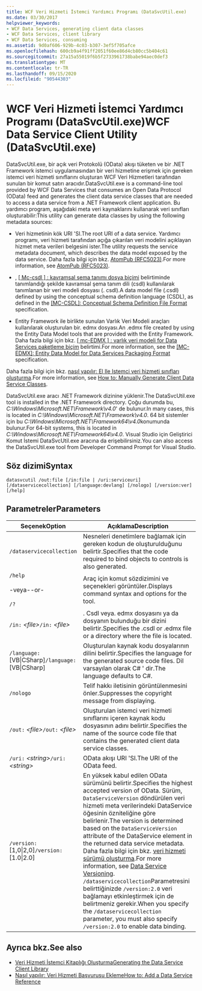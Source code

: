 ```yaml
---
title: WCF Veri Hizmeti İstemci Yardımcı Programı (DataSvcUtil.exe)
ms.date: 03/30/2017
helpviewer_keywords:
- WCF Data Services, generating client data classes
- WCF Data Services, client library
- WCF Data Services, consuming
ms.assetid: 9d0af606-929b-4c03-b307-3ef5f705afce
ms.openlocfilehash: 600cb9a4f91ff2051f60ee86d4cb80cc5b404c61
ms.sourcegitcommit: 27a15a55019f6b5f2733961738babe94aec0def3
ms.translationtype: MT
ms.contentlocale: tr-TR
ms.lasthandoff: 09/15/2020
ms.locfileid: "90544303"
---
```

# <a name="wcf-data-service-client-utility-datasvcutilexe"></a><span data-ttu-id="bb05c-102">WCF Veri Hizmeti İstemci Yardımcı Programı (DataSvcUtil.exe)</span><span class="sxs-lookup"><span data-stu-id="bb05c-102">WCF Data Service Client Utility (DataSvcUtil.exe)</span></span>

<span data-ttu-id="bb05c-103">DataSvcUtil.exe, bir açık veri Protokolü (OData) akışı tüketen ve bir .NET Framework istemci uygulamasından bir veri hizmetine erişmek için gereken istemci veri hizmeti sınıflarını oluşturan WCF Veri Hizmetleri tarafından sunulan bir komut satırı aracıdır.</span><span class="sxs-lookup"><span data-stu-id="bb05c-103">DataSvcUtil.exe is a command-line tool provided by WCF Data Services that consumes an Open Data Protocol (OData) feed and generates the client data service classes that are needed to access a data service from a .NET Framework client application.</span></span> <span data-ttu-id="bb05c-104">Bu yardımcı program, aşağıdaki meta veri kaynaklarını kullanarak veri sınıfları oluşturabilir:</span><span class="sxs-lookup"><span data-stu-id="bb05c-104">This utility can generate data classes by using the following metadata sources:</span></span>

- <span data-ttu-id="bb05c-105">Veri hizmetinin kök URI 'SI.</span><span class="sxs-lookup"><span data-stu-id="bb05c-105">The root URI of a data service.</span></span> <span data-ttu-id="bb05c-106">Yardımcı programı, veri hizmeti tarafından açığa çıkarılan veri modelini açıklayan hizmet meta verileri belgesini ister.</span><span class="sxs-lookup"><span data-stu-id="bb05c-106">The utility requests the service metadata document, which describes the data model exposed by the data service.</span></span> <span data-ttu-id="bb05c-107">Daha fazla bilgi için bkz. [AtomPub (RFC5023)](https://tools.ietf.org/html/rfc5023#section-8).</span><span class="sxs-lookup"><span data-stu-id="bb05c-107">For more information, see [AtomPub (RFC5023)](https://tools.ietf.org/html/rfc5023#section-8).</span></span>

- <span data-ttu-id="bb05c-108">, [ \[ Mc-csdl \] : kavramsal şema tanımı dosya biçimi](/openspecs/windows_protocols/mc-csdl/c03ad8c3-e8b7-4306-af96-a9e52bb3df12) belirtiminde tanımlandığı şekilde kavramsal şema tanım dili (csdl) kullanılarak tanımlanan bir veri modeli dosyası (. csdl).</span><span class="sxs-lookup"><span data-stu-id="bb05c-108">A data model file (.csdl) defined by using the conceptual schema definition language (CSDL), as defined in the [\[MC-CSDL\]: Conceptual Schema Definition File Format](/openspecs/windows_protocols/mc-csdl/c03ad8c3-e8b7-4306-af96-a9e52bb3df12) specification.</span></span>

- <span data-ttu-id="bb05c-109">Entity Framework ile birlikte sunulan Varlık Veri Modeli araçları kullanılarak oluşturulan bir. edmx dosyası.</span><span class="sxs-lookup"><span data-stu-id="bb05c-109">An .edmx file created by using the Entity Data Model tools that are provided with the Entity Framework.</span></span> <span data-ttu-id="bb05c-110">Daha fazla bilgi için bkz. [ \[ mc-EDMX \] : varlık veri modeli for Data Services paketleme biçim](/openspecs/windows_protocols/mc-edmx/5dff5e25-56a1-408b-9d44-bff6634c7d16) belirtimi.</span><span class="sxs-lookup"><span data-stu-id="bb05c-110">For more information, see the [\[MC-EDMX\]: Entity Data Model for Data Services Packaging Format](/openspecs/windows_protocols/mc-edmx/5dff5e25-56a1-408b-9d44-bff6634c7d16) specification.</span></span>

<span data-ttu-id="bb05c-111">Daha fazla bilgi için bkz. [nasıl yapılır: El Ile Istemci veri hizmeti sınıfları oluşturma](how-to-manually-generate-client-data-service-classes-wcf-data-services.md).</span><span class="sxs-lookup"><span data-stu-id="bb05c-111">For more information, see [How to: Manually Generate Client Data Service Classes](how-to-manually-generate-client-data-service-classes-wcf-data-services.md).</span></span>

<span data-ttu-id="bb05c-112">DataSvcUtil.exe aracı .NET Framework dizinine yüklenir.</span><span class="sxs-lookup"><span data-stu-id="bb05c-112">The DataSvcUtil.exe tool is installed in the .NET Framework directory.</span></span> <span data-ttu-id="bb05c-113">Çoğu durumda bu, *C:\Windows\Microsoft.NET\Framework\v4.0*' de bulunur.</span><span class="sxs-lookup"><span data-stu-id="bb05c-113">In many cases, this is located in *C:\Windows\Microsoft.NET\Framework\v4.0*.</span></span> <span data-ttu-id="bb05c-114">64 bit sistemler için bu *C:\Windows\Microsoft.NET\Framework64\v4.0*konumunda bulunur.</span><span class="sxs-lookup"><span data-stu-id="bb05c-114">For 64-bit systems, this is located in *C:\Windows\Microsoft.NET\Framework64\v4.0*.</span></span> <span data-ttu-id="bb05c-115">Visual Studio için Geliştirici Komut İstemi DataSvcUtil.exe aracına da erişebilirsiniz.</span><span class="sxs-lookup"><span data-stu-id="bb05c-115">You can also access the DataSvcUtil.exe tool from Developer Command Prompt for Visual Studio.</span></span>

## <a name="syntax"></a><span data-ttu-id="bb05c-116">Söz dizimi</span><span class="sxs-lookup"><span data-stu-id="bb05c-116">Syntax</span></span>

```console
datasvcutil /out:file [/in:file | /uri:serviceuri] [/dataservicecollection] [/language:devlang] [/nologo] [/version:ver] [/help]
```

## <a name="parameters"></a><span data-ttu-id="bb05c-117">Parametreler</span><span class="sxs-lookup"><span data-stu-id="bb05c-117">Parameters</span></span>

|<span data-ttu-id="bb05c-118">Seçenek</span><span class="sxs-lookup"><span data-stu-id="bb05c-118">Option</span></span>|<span data-ttu-id="bb05c-119">Açıklama</span><span class="sxs-lookup"><span data-stu-id="bb05c-119">Description</span></span>|
|------------|-----------------|
|`/dataservicecollection`|<span data-ttu-id="bb05c-120">Nesneleri denetimlere bağlamak için gereken kodun de oluşturulduğunu belirtir.</span><span class="sxs-lookup"><span data-stu-id="bb05c-120">Specifies that the code required to bind objects to controls is also generated.</span></span>|
|`/help`<br /><br /> <span data-ttu-id="bb05c-121">-veya-</span><span class="sxs-lookup"><span data-stu-id="bb05c-121">-or-</span></span><br /><br /> `/?`|<span data-ttu-id="bb05c-122">Araç için komut sözdizimini ve seçenekleri görüntüler.</span><span class="sxs-lookup"><span data-stu-id="bb05c-122">Displays command syntax and options for the tool.</span></span>|
|<span data-ttu-id="bb05c-123">`/in:` *\<file>*</span><span class="sxs-lookup"><span data-stu-id="bb05c-123">`/in:` *\<file>*</span></span>|<span data-ttu-id="bb05c-124">. Csdl veya. edmx dosyasını ya da dosyanın bulunduğu bir dizini belirtir.</span><span class="sxs-lookup"><span data-stu-id="bb05c-124">Specifies the .csdl or .edmx file or a directory where the file is located.</span></span>|
|<span data-ttu-id="bb05c-125">`/language:`[VB&#124;CSharp]</span><span class="sxs-lookup"><span data-stu-id="bb05c-125">`/language:`[VB&#124;CSharp]</span></span>|<span data-ttu-id="bb05c-126">Oluşturulan kaynak kodu dosyalarının dilini belirtir.</span><span class="sxs-lookup"><span data-stu-id="bb05c-126">Specifies the language for the generated source code files.</span></span> <span data-ttu-id="bb05c-127">Dil varsayılan olarak C# ' dir.</span><span class="sxs-lookup"><span data-stu-id="bb05c-127">The language defaults to C#.</span></span>|
|`/nologo`|<span data-ttu-id="bb05c-128">Telif hakkı iletisinin görüntülenmesini önler.</span><span class="sxs-lookup"><span data-stu-id="bb05c-128">Suppresses the copyright message from displaying.</span></span>|
|<span data-ttu-id="bb05c-129">`/out:` *\<file>*</span><span class="sxs-lookup"><span data-stu-id="bb05c-129">`/out:` *\<file>*</span></span>|<span data-ttu-id="bb05c-130">Oluşturulan istemci veri hizmeti sınıflarını içeren kaynak kodu dosyasının adını belirtir.</span><span class="sxs-lookup"><span data-stu-id="bb05c-130">Specifies the name of the source code file that contains the generated client data service classes.</span></span>|
|<span data-ttu-id="bb05c-131">`/uri:` *\<string>*</span><span class="sxs-lookup"><span data-stu-id="bb05c-131">`/uri:` *\<string>*</span></span>|<span data-ttu-id="bb05c-132">OData akışı URI 'SI.</span><span class="sxs-lookup"><span data-stu-id="bb05c-132">The URI of the OData feed.</span></span>|
|<span data-ttu-id="bb05c-133">`/version:`[1,0&#124;2,0]</span><span class="sxs-lookup"><span data-stu-id="bb05c-133">`/version:`[1.0&#124;2.0]</span></span>|<span data-ttu-id="bb05c-134">En yüksek kabul edilen OData sürümünü belirtir.</span><span class="sxs-lookup"><span data-stu-id="bb05c-134">Specifies the highest accepted version of OData.</span></span> <span data-ttu-id="bb05c-135">Sürüm, `DataServiceVersion` döndürülen veri hizmeti meta verilerindeki DataService öğesinin özniteliğine göre belirlenir.</span><span class="sxs-lookup"><span data-stu-id="bb05c-135">The version is determined based on the `DataServiceVersion` attribute of the DataService element in the returned data service metadata.</span></span> <span data-ttu-id="bb05c-136">Daha fazla bilgi için bkz. [veri hizmeti sürümü oluşturma](data-service-versioning-wcf-data-services.md).</span><span class="sxs-lookup"><span data-stu-id="bb05c-136">For more information, see [Data Service Versioning](data-service-versioning-wcf-data-services.md).</span></span> <span data-ttu-id="bb05c-137">`/dataservicecollection`Parametresini belirttiğinizde `/version:2.0` veri bağlamayı etkinleştirmek için de belirtmeniz gerekir.</span><span class="sxs-lookup"><span data-stu-id="bb05c-137">When you specify the `/dataservicecollection` parameter, you must also specify `/version:2.0` to enable data binding.</span></span>|

## <a name="see-also"></a><span data-ttu-id="bb05c-138">Ayrıca bkz.</span><span class="sxs-lookup"><span data-stu-id="bb05c-138">See also</span></span>

- [<span data-ttu-id="bb05c-139">Veri Hizmeti İstemci Kitaplığı Oluşturma</span><span class="sxs-lookup"><span data-stu-id="bb05c-139">Generating the Data Service Client Library</span></span>](generating-the-data-service-client-library-wcf-data-services.md)
- [<span data-ttu-id="bb05c-140">Nasıl yapılır: Veri Hizmeti Başvurusu Ekleme</span><span class="sxs-lookup"><span data-stu-id="bb05c-140">How to: Add a Data Service Reference</span></span>](how-to-add-a-data-service-reference-wcf-data-services.md)

